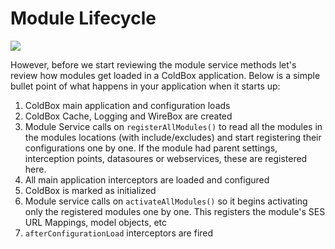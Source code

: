 # Module Lifecycle

![](https://github.com/ortus-docs/coldbox-docs/blob/v4.x/full/images/ModulesLifecycle.jpg)

However, before we start reviewing the module service methods let's review how modules get loaded in a ColdBox application. Below is a simple bullet point of what happens in your application when it starts up:

1. ColdBox main application and configuration loads
2. ColdBox Cache, Logging and WireBox are created
3. Module Service calls on `registerAllModules()` to read all the modules in the modules locations \(with include/excludes\) and start registering their configurations one by one. If the module had parent settings, interception points, datasoures or webservices, these are registered here.
4. All main application interceptors are loaded and configured
5. ColdBox is marked as initialized
6. Module service calls on `activateAllModules()` so it begins activating only the registered modules one by one. This registers the module's SES URL Mappings, model objects, etc
7. `afterConfigurationLoad` interceptors are fired


